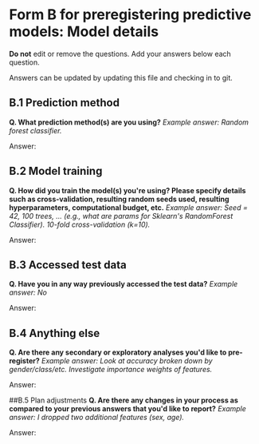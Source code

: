 # Form B for preregistering predictive models: Model details
**Do not** edit or remove the questions. Add your answers below each question. 

Answers can be updated by updating this file and checking in to git. 

## B.1 Prediction method
**Q. What prediction method(s) are you using?**
*Example answer: Random forest classifier.*

Answer:

## B.2 Model training
**Q. How did you train the model(s) you're using? Please specify details such as cross-validation, resulting random seeds used, resulting hyperparameters, computational budget, etc.**
*Example answer: Seed = 42, 100 trees, ... (e.g., what are params for Sklearn's RandomForest Classifier). 10-fold cross-validation (k=10).*

Answer:

## B.3 Accessed test data
**Q. Have you in any way previously accessed the test data?**
*Example answer: No*

Answer:

## B.4 Anything else
**Q. Are there any secondary or exploratory analyses you'd like to pre-register?**
*Example answer: Look at accuracy broken down by gender/class/etc. Investigate importance weights of features.*

Answer:

##B.5 Plan adjustments
**Q. Are there any changes in your process as compared to your previous answers that you'd like to report?**
*Example answer: I dropped two additional features (sex, age).*

Answer:

